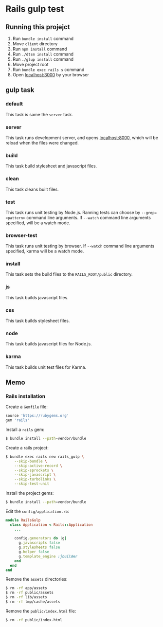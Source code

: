 # Rails gulp test

## Running this projejct

1. Run `bundle install` command
1. Move `client` directory
1. Run `npm install` command
1. Run `./dtsm install` command
1. Run `./glup install` command
1. Move project root
1. Run `bundle exec rails s` command
1. Open [localhost:3000](http://localhost:3000) by your browser

## gulp task

### default

This task is same the `server` task.

### server

This task runs development server, and opens [localhost:8000](http://localhost:8000), which will be reload when the files were changed.

### build

This task build stylesheet and javascript files.

### clean

This task cleans built files.

### test

This task runs unit testing by Node.js. Ranning tests can choose by `--grep=<pattern>` command line arguments. If `--watch` command line arguments specified, will be a watch mode.

### browser-test

This task runs unit testing by browser. If `--watch` command line arguments specified, karma will be a watch mode.

### install

This task sets the build files to the `RAILS_ROOT/public` directory.

### js

This task builds javascript files.

### css

This task builds stylesheet files.

### node

This task builds javascript files for Node.js.

### karma

This task builds unit test files for Karma.

## Memo

### Rails installation

Create a `Gemfile` file:

```ruby
source 'https://rubygems.org'
gem 'rails'
```

Install a `rails` gem:

```bash
$ bundle install --path=vendor/bundle
```

Create a rails project:

```bash
$ bundle exec rails new rails_gulp \
    --skip-bundle \
    --skip-active-record \
    --skip-sprockets \
    --skip-javascript \
    --skip-turbolinks \
    --skip-test-unit
```

Install the project gems:

```bash
$ bundle install --path=vendor/bundle
```

Edit the `config/application.rb`:

```ruby
module RailsGulp
  class Application < Rails::Application
    ...
    
    config.generators do |g|
      g.javascripts false
      g.stylesheets false
      g.helper false
      g.template_engine :jbuilder
    end
  end
end
```

Remove the `assets` directories:

```bash
$ rm -rf app/assets
$ rm -rf public/assets
$ rm -rf lib/assets
$ rm -rf tmp/cache/assets  
```

Remove the `public/index.html` file:

```bash
$ rm -rf public/index.html
```
